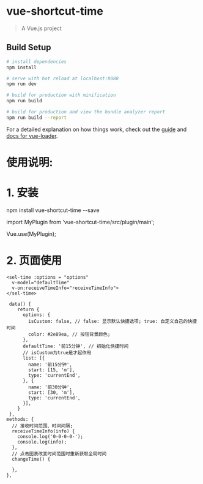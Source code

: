 # vue-shortcut-time

> A Vue.js project

## Build Setup

``` bash
# install dependencies
npm install

# serve with hot reload at localhost:8080
npm run dev

# build for production with minification
npm run build

# build for production and view the bundle analyzer report
npm run build --report
```

For a detailed explanation on how things work, check out the [guide](http://vuejs-templates.github.io/webpack/) and [docs for vue-loader](http://vuejs.github.io/vue-loader).

# 使用说明:
# 1. 安装
npm install vue-shortcut-time --save

import MyPlugin from 'vue-shortcut-time/src/plugin/main';

Vue.use(MyPlugin);

# 2. 页面使用

```
<sel-time :options = "options"
  v-model="defaultTime"
  v-on:receiveTimeInfo="receiveTimeInfo">
</sel-time>

 data() {
    return {
      options: {
        isCustom: false, // false: 显示默认快捷选项; true: 自定义自己的快捷时间
        color: #2e89ea, // 按钮背景颜色;  
      },
      defaultTime: '前15分钟', // 初始化快捷时间
      // isCustom为true是才起作用
      list: [{
        name: '前15分钟',
        start: [15, 'm'],
        type: 'currentEnd',
      }, {
        name: '前30分钟',
        start: [30, 'm'],
        type: 'currentEnd',
      }],
    }
 },
methods: {
  // 接收时间范围、时间间隔;
  receiveTimeInfo(info) {
    console.log('0-0-0-0-');
    console.log(info);
  },
  // 点击图表改变时间范围时重新获取全局时间
  changeTime() {
    
  },
},
```
